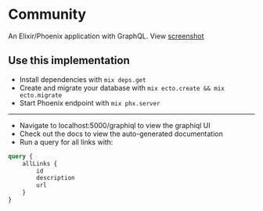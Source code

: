 # Community

An Elixir/Phoenix application with GraphQL. View [screenshot](https://github.com/EssenceOfChaos/community/blob/master/assets/images/screenshot.png)

## Use this implementation

*   Install dependencies with `mix deps.get`
*   Create and migrate your database with `mix ecto.create && mix ecto.migrate`
*   Start Phoenix endpoint with `mix phx.server`

---

*   Navigate to localhost:5000/graphiql to view the graphiql UI
*   Check out the docs to view the auto-generated documentation
*   Run a query for all links with:

```graphql
query {
	allLinks {
		id
		description
		url
	}
}
```
